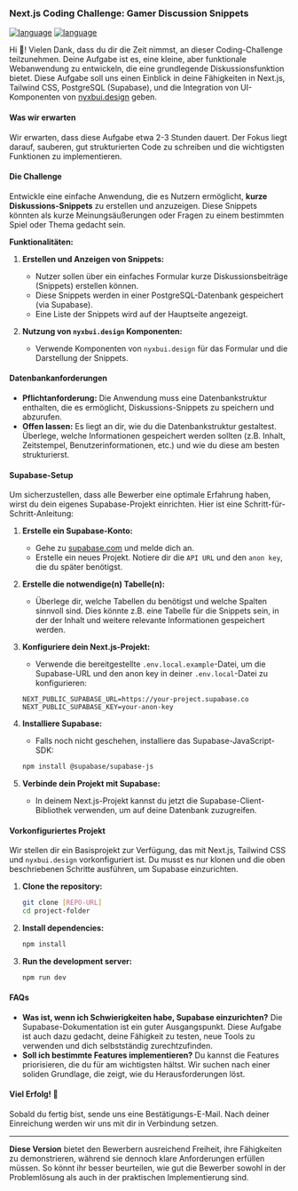 ### **Next.js Coding Challenge: Gamer Discussion Snippets**

[![language](https://img.shields.io/badge/language-English-121212.svg?style=for-the-badge&labelColor=121212f2&color=9945FF)](https://github.com/company-recruitment/coding-challenge/blob/main/README.md)
[![language](https://img.shields.io/badge/language-German-121212.svg?style=for-the-badge&labelColor=121212f2&color=9945FF)](https://github.com/company-recruitment/coding-challenge/blob/main/README.de.md)

Hi 👋! Vielen Dank, dass du dir die Zeit nimmst, an dieser Coding-Challenge teilzunehmen. Deine Aufgabe ist es, eine kleine, aber funktionale Webanwendung zu entwickeln, die eine grundlegende Diskussionsfunktion bietet. Diese Aufgabe soll uns einen Einblick in deine Fähigkeiten in Next.js, Tailwind CSS, PostgreSQL (Supabase), und die Integration von UI-Komponenten von [nyxbui.design](https://nyxbui.design) geben.

#### **Was wir erwarten**

Wir erwarten, dass diese Aufgabe etwa 2-3 Stunden dauert. Der Fokus liegt darauf, sauberen, gut strukturierten Code zu schreiben und die wichtigsten Funktionen zu implementieren.

#### **Die Challenge**

Entwickle eine einfache Anwendung, die es Nutzern ermöglicht, **kurze Diskussions-Snippets** zu erstellen und anzuzeigen. Diese Snippets könnten als kurze Meinungsäußerungen oder Fragen zu einem bestimmten Spiel oder Thema gedacht sein.

**Funktionalitäten:**

1. **Erstellen und Anzeigen von Snippets:**

   -  Nutzer sollen über ein einfaches Formular kurze Diskussionsbeiträge (Snippets) erstellen können.
   -  Diese Snippets werden in einer PostgreSQL-Datenbank gespeichert (via Supabase).
   -  Eine Liste der Snippets wird auf der Hauptseite angezeigt.

2. **Nutzung von `nyxbui.design` Komponenten:**
   -  Verwende Komponenten von `nyxbui.design` für das Formular und die Darstellung der Snippets.

#### **Datenbankanforderungen**

-  **Pflichtanforderung:** Die Anwendung muss eine Datenbankstruktur enthalten, die es ermöglicht, Diskussions-Snippets zu speichern und abzurufen.
-  **Offen lassen:** Es liegt an dir, wie du die Datenbankstruktur gestaltest. Überlege, welche Informationen gespeichert werden sollten (z.B. Inhalt, Zeitstempel, Benutzerinformationen, etc.) und wie du diese am besten strukturierst.

#### **Supabase-Setup**

Um sicherzustellen, dass alle Bewerber eine optimale Erfahrung haben, wirst du dein eigenes Supabase-Projekt einrichten. Hier ist eine Schritt-für-Schritt-Anleitung:

1. **Erstelle ein Supabase-Konto:**

   -  Gehe zu [supabase.com](https://supabase.com) und melde dich an.
   -  Erstelle ein neues Projekt. Notiere dir die `API URL` und den `anon key`, die du später benötigst.

2. **Erstelle die notwendige(n) Tabelle(n):**

   -  Überlege dir, welche Tabellen du benötigst und welche Spalten sinnvoll sind. Dies könnte z.B. eine Tabelle für die Snippets sein, in der der Inhalt und weitere relevante Informationen gespeichert werden.

3. **Konfiguriere dein Next.js-Projekt:**

   -  Verwende die bereitgestellte `.env.local.example`-Datei, um die Supabase-URL und den anon key in deiner `.env.local`-Datei zu konfigurieren:

   ```plaintext
   NEXT_PUBLIC_SUPABASE_URL=https://your-project.supabase.co
   NEXT_PUBLIC_SUPABASE_KEY=your-anon-key
   ```

4. **Installiere Supabase:**

   -  Falls noch nicht geschehen, installiere das Supabase-JavaScript-SDK:

   ```bash
   npm install @supabase/supabase-js
   ```

5. **Verbinde dein Projekt mit Supabase:**
   -  In deinem Next.js-Projekt kannst du jetzt die Supabase-Client-Bibliothek verwenden, um auf deine Datenbank zuzugreifen.

#### **Vorkonfiguriertes Projekt**

Wir stellen dir ein Basisprojekt zur Verfügung, das mit Next.js, Tailwind CSS und `nyxbui.design` vorkonfiguriert ist. Du musst es nur klonen und die oben beschriebenen Schritte ausführen, um Supabase einzurichten.

1. **Clone the repository:**

   ```bash
   git clone [REPO-URL]
   cd project-folder
   ```

2. **Install dependencies:**

   ```bash
   npm install
   ```

3. **Run the development server:**
   ```bash
   npm run dev
   ```

#### **FAQs**

-  **Was ist, wenn ich Schwierigkeiten habe, Supabase einzurichten?** Die Supabase-Dokumentation ist ein guter Ausgangspunkt. Diese Aufgabe ist auch dazu gedacht, deine Fähigkeit zu testen, neue Tools zu verwenden und dich selbstständig zurechtzufinden.
-  **Soll ich bestimmte Features implementieren?** Du kannst die Features priorisieren, die du für am wichtigsten hältst. Wir suchen nach einer soliden Grundlage, die zeigt, wie du Herausforderungen löst.

#### **Viel Erfolg! 💪**

Sobald du fertig bist, sende uns eine Bestätigungs-E-Mail. Nach deiner Einreichung werden wir uns mit dir in Verbindung setzen.

---

**Diese Version** bietet den Bewerbern ausreichend Freiheit, ihre Fähigkeiten zu demonstrieren, während sie dennoch klare Anforderungen erfüllen müssen. So könnt ihr besser beurteilen, wie gut die Bewerber sowohl in der Problemlösung als auch in der praktischen Implementierung sind.
